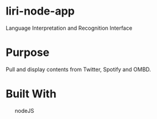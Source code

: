 # liri-node-app
Language Interpretation and Recognition Interface

<h1>Purpose</h1>
Pull and display contents from Twitter, Spotify and OMBD. 

<h1>Built With</h1>
<ul>nodeJS</ul>